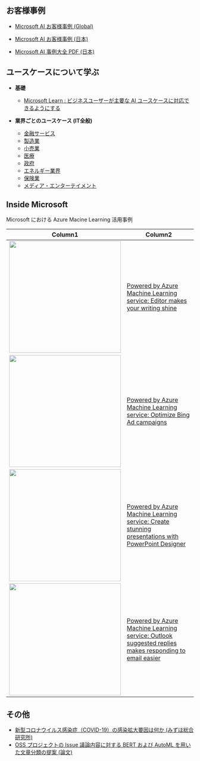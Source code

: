 ## お客様事例
- [Microsoft AI お客様事例 (Global)](https://www.microsoft.com/ja-jp/ai/customer-stories)

- [Microsoft AI お客様事例 (日本)](https://customers.microsoft.com/ja-jp/search?sq=%22Azure%20Machine%20Learning%22&ff=&p=2&so=story_publish_date%20desc)

- [Microsoft AI 事例大全 PDF (日本)](https://github.com/Azure/machine-learning-best-practices/blob/main/documents/microsoft_ai_usecase.pdf)

## ユースケースについて学ぶ
- **基礎**
    - [Microsoft Learn : ビジネスユーザーが主要な AI ユースケースに対応できるようにする](https://docs.microsoft.com/ja-JP/learn/modules/enable-business-users-with-key-ai-uses-cases/)

- **業界ごとのユースケース (IT全般)**
    - [金融サービス](https://azure.microsoft.com/ja-jp/industries/financial/)
    - [製造業](https://azure.microsoft.com/ja-jp/industries/discrete-manufacturing/)
    - [小売業](https://azure.microsoft.com/ja-jp/industries/retailers/usecases/)
    - [医療](https://azure.microsoft.com/ja-jp/industries/healthcare/usecases/)
    - [政府](https://azure.microsoft.com/ja-jp/industries/government/)
    - [エネルギー業界](https://azure.microsoft.com/ja-jp/industries/energy/)
    - [保険業](https://azure.microsoft.com/ja-jp/industries/insurance/usecases/)
    - [メディア・エンターテイメント](https://azure.microsoft.com/ja-jp/industries/media/)



## Inside Microsoft
Microsoft における Azure Macine Learning 活用事例


|Column1  |Column2  |
|-------------------|---------|
|<image src="https://sec.ch9.ms/ch9/dc11/7d1317e8-2bb8-454f-9991-85d03ccedc11/AIShow0365WordEditor_512.jpg" width=300/>|[Powered by Azure Machine Learning service: Editor makes your writing shine](https://channel9.msdn.com/Shows/AI-Show/Powered-by-Azure-Machine-Learning-service-Editor-makes-your-writing-shine)|
|<image src="https://sec.ch9.ms/ch9/09c9/3f84896a-7e4d-4f5b-ab3b-917e587209c9/AiShowOptimizeBingAdCampaigns_512.jpg" width=300/>|[Powered by Azure Machine Learning service: Optimize Bing Ad campaigns](https://channel9.msdn.com/Shows/AI-Show/Powered-by-Azure-Machine-Learning-service-Optimize-Bing-Ad-campaigns)|
|<image src="https://sec.ch9.ms/ch9/5289/ad7fb431-d153-4cd5-addd-ba8de7625289/AiShow_960.jpg" width=300/>|[Powered by Azure Machine Learning service: Create stunning presentations with PowerPoint Designer](https://channel9.msdn.com/Shows/AI-Show/Powered-by-Azure-Machine-Learning-service-Create-stunning-presentations-with-PowerPoint-Designer)|
|<image src="https://sec.ch9.ms/ch9/33a8/2e03d39b-8096-4ca8-a925-fb84612533a8/AIShowSuggestedReplies_512.jpg" width=300/>|[Powered by Azure Machine Learning service: Outlook suggested replies makes responding to email easier](https://channel9.msdn.com/Shows/AI-Show/Outlook-suggested-replies-makes-responding-to-email-easier)|



## その他

- [新型コロナウイルス感染症（COVID-19）の感染拡大要因は何か (みずほ総合研究所)](https://www.mizuho-ir.co.jp/publication/mhri/research/pdf/report/report20-1021.pdf)
- [OSS プロジェクトの Issue 議論内容に対する BERT および AutoML を用いた文章分類の提案 (論文)](https://www.jstage.jst.go.jp/article/pjsai/JSAI2020/0/JSAI2020_3Rin408/_pdf)